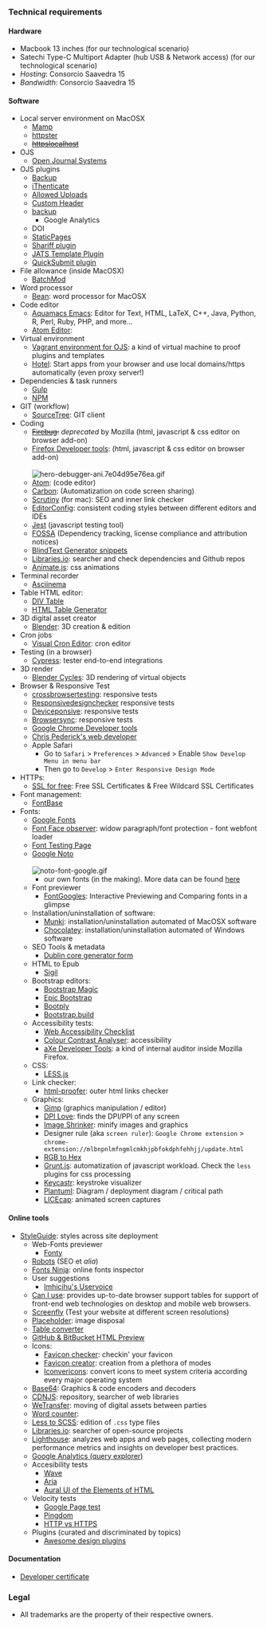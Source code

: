 ### Technical requirements 

#### Hardware
  - Macbook 13 inches (for our technological scenario)
  - Satechi Type-C Multiport Adapter (hub USB & Network access) (for our technological scenario)
  - _Hosting_: Consorcio Saavedra 15
  - _Bandwidth_: Consorcio Saavedra 15

#### Software

- Local server environment on MacOSX
  - [Mamp](https://www.mamp.info)
  - [httpster](https://github.com/SimbCo/httpster)
  - ~~[httpslocalhost](https://httpslocalhost.vercel.app/)~~
- OJS
  - [Open Journal Systems](https://pkp.sfu.ca/ojs/)
- OJS plugins
  - [Backup](https://github.com/asmecher/backup)
  - [iThenticate](https://github.com/asmecher/plagiarism)
  - [Allowed Uploads](https://github.com/ajnyga/allowedUploads)
  - [Custom Header](https://github.com/asmecher/customHeader/)
  - [backup](https://github.com/asmecher/backup)
	- Google Analytics
  - DOI
  - [StaticPages](https://github.com/pkp/staticPages)
  - [Shariff plugin](https://github.com/ojsde/shariff)
  - [JATS Template Plugin](https://github.com/asmecher/jatsTemplate/)
  - [QuickSubmit plugin](https://github.com/pkp/quickSubmit)
- File allowance (inside MacOSX)
  - [BatchMod](https://www.lagentesoft.com/batchmod/)
- Word processor
  - [Bean](http://www.bean-osx.com/Bean.html): word processor for MacOSX
- Code editor
  - [Aquamacs Emacs](http://aquamacs.org/download-release.shtml): Editor for Text, HTML, LaTeX, C++, Java, Python, R, Perl, Ruby, PHP, and more...
  - [Atom Editor](http://atom.io):
- Virtual environment
  - [Vagrant environment for OJS](https://github.com/pkp/vagrant): a kind of virtual machine to proof plugins and templates
  - [Hotel](https://github.com/typicode/hotel): Start apps from your browser and use local domains/https automatically (even proxy server!)
- Dependencies & task runners
  - [Gulp](https://gulpjs.com/)
  - [NPM](https://www.npmjs.com/)
- GIT (workflow)
  - [SourceTree](https://www.sourcetreeapp.com/): GIT client
- Coding
  - ~~[Firebug](https://getfirebug.com/):~~ _deprecated_ by Mozilla (html, javascript & css editor on browser add-on)
  - [Firefox Developer tools](https://developer.mozilla.org/en-US/docs/Tools): (html, javascript & css editor on browser add-on)
  <BR></BR>
![hero-debugger-ani.7e04d95e76ea.gif](https://bitbucket.org/repo/rpybXp8/images/3338372203-hero-debugger-ani.7e04d95e76ea.gif)
  - [Atom](https://atom.io): (code editor)
  - [Carbon](https://carbon.now.sh/): (Automatization on code screen sharing)
  - [Scrutiny](http://peacockmedia.software/mac/scrutiny/) (for mac): SEO and inner link checker
  - [EditorConfig](https://editorconfig.org/#download): consistent coding styles between different editors and IDEs
  - [Jest](https://facebook.github.io/jest/en/) (javascript testing tool)
  - [FOSSA](https://fossa.io/) (Dependency tracking, license compliance and attribution notices)
  - [BlindText Generator snippets](http://www.blindtextgenerator.com/snippets)
  - [Libraries.io](https://libraries.io/): searcher and check dependencies and Github repos
  - [Animate.js](https://github.com/juliangarnier/anime/): css animations
- Terminal recorder
  - [Asciinema](https://asciinema.org/)
- Table HTML editor:
  - [DIV Table](https://divtable.com/generator/)
  - [HTML Table Generator](https://www.tablesgenerator.com/html_tables)
- 3D digital asset creator
  - [Blender](https://www.blender.org/): 3D creation & edition
- Cron jobs
  - [Visual Cron Editor](https://github.com/Marak/cron-editor): cron editor
- Testing (in a browser)
  - [Cypress](https://www.cypress.io/): tester end-to-end integrations
- 3D render
  - [Blender Cycles](https://www.cycles-renderer.org/): 3D rendering of virtual objects
- Browser & Responsive Test
  - [crossbrowsertesting](https://crossbrowsertesting.com/): responsive tests
  - [Responsivedesignchecker](http://responsivedesignchecker.com/) responsive tests
  - [Deviceponsive](http://deviceponsive.com/): responsive tests
  - [Browsersync](https://browsersync.io/): responsive tests
  - [Google Chrome Developer tools](https://developers.google.com/web/tools/chrome-devtools/?hl=es)
  - [Chris Pederick's web developer](https://chrispederick.com/work/web-developer/)
  - Apple Safari
      - Go to `Safari` > `Preferences` > `Advanced` > Enable `Show Develop Menu in menu bar`
      - Then go to `Develop` > `Enter Responsive Design Mode`
- HTTPs:
  - [SSL for free](https://www.sslforfree.com/): Free SSL Certificates & Free Wildcard SSL Certificates
- Font management:
  - [FontBase](https://fontba.se/)
- Fonts:
  - [Google Fonts](https://fonts.google.com/)
  - [Font Face observer](https://fontfaceobserver.com/): widow paragraph/font protection - font webfont loader 
  - [Font Testing Page](https://github.com/impallari/Font-Testing-Page/)
  - [Google Noto](https://www.google.com/get/noto/)
    <BR></BR>
    ![noto-font-google.gif](https://bitbucket.org/repo/rpybXp8/images/652861917-noto-font-google.gif)        
    - our own fonts (in the making). More data can be found [here](https://bitbucket.org/imhicihu/imhicihu-webfont)
  - Font previewer
    - [FontGoogles](https://fontgoggles.org/): Interactive Previewing and Comparing fonts in a glimpse
  - Installation/uninstallation of software:
    - [Munki](https://www.munki.org/munki/): installation/uninstallation automated of MacOSX software
    - [Chocolatey](https://chocolatey.org/): installation/uninstallation automated of Windows software
  - SEO Tools & metadata
    - [Dublin core generator form](https://www.cromaidea.com/dublin-core/en-dublin-core.php)
  - HTML to Epub
    - [Sigil](https://sigil-ebook.com/)
  - Bootstrap editors:
    - [Bootstrap Magic](https://pikock.github.io/bootstrap-magic/)
    - [Epic Bootstrap](https://epicbootstrap.com/)
    - [Bootply](https://www.bootply.com/)
    - [Bootstrap.build](https://bootstrap.build/app)
  - Accessibility tests:
    - [Web Accessibility Checklist](https://a11yproject.com/checklist)
    - [Colour Contrast Analyser](https://developer.paciellogroup.com/resources/contrastanalyser/): accessibility
    - [aXe Developer Tools](https://addons.mozilla.org/en-US/firefox/addon/axe-devtools/?src=collection): a kind of internal auditor inside Mozilla Firefox.
  - CSS:
    - [LESS.js](http://lesscss.org/)
  - Link checker:
    - [html-proofer](https://github.com/gjtorikian/html-proofer): outer html links checker 
  - Graphics:
    - [Gimp](https://www.gimp.org/) (graphics manipulation / editor)
    - [DPI Love](http://dpi.lv/):  finds the DPI/PPI of any screen
    - [Image Shrinker](https://github.com/stefansl/image-shrinker): minify images and graphics 
    - Designer rule (aka `screen ruler`): `Google Chrome extension` > `chrome-extension://mlbnpnlmfngmlcmkhjpbfokdphfehhjj/update.html`
    - [RGB to Hex](https://www.google.com.ar/search?q=rgb+to+hex&oq=rgb+to&aqs=chrome.0.0l2j69i57j0l3.2825j1j1&sourceid=chrome&ie=UTF-8)
    - [Grunt.js](https://gruntjs.com/): automatization of javascript workload. Check the `less` plugins for css processing
    - [Keycastr](https://github.com/keycastr/keycastr): keystroke visualizer
    - [Plantuml](http://www.plantuml.com/plantuml/uml/):  Diagram / deployment diagram / critical path 
    - [LICEcap](https://www.cockos.com/licecap/): animated screen captures

#### Online tools
  - [StyleGuide](https://hugeinc.github.io/styleguide/index.html): styles across site deployment
     - Web-Fonts previewer
        - [Fonty](https://fonty.dizoo.bg/)
     - [Robots](http://www.robotstxt.org/wc/norobots.html) (SEO et *alia*)
     - [Fonts Ninja](https://fonts.ninja/): online fonts inspector
     - User suggestions
        - [Imhicihu's Uservoice](https://imhicihu.uservoice.com/)
     - [Can I use](https://caniuse.com): provides up-to-date browser support tables for support of front-end web technologies on desktop and mobile web browsers.
     - [Screenfly](http://quirktools.com/screenfly/) (Test your website at different screen resolutions)
     - [Placeholder](https://placeholder.com/): image disposal
     - [Table converter](https://tableconvert.com/)
     - [GitHub & BitBucket HTML Preview](https://htmlpreview.github.io/)
     - Icons:
          - [Favicon checker](https://realfavicongenerator.net/): checkin' your favicon
          - [Favicon creator](https://favicon.io/): creation from a plethora of modes
          - [Iconvericons](https://iconverticons.com/): convert icons to meet system criteria according every major operating system
     - [Base64](https://www.base64encode.org/): Graphics & code encoders and decoders
     - [CDNJS](https://cdnjs.com/): repository, searcher of web libraries
     - [WeTransfer](https://wetransfer.com/): moving of digital assets between parties
     - [Word counter](https://wordcounttools.com/):
     - [Less to SCSS](http://less2scss.awk5.com/): edition of `.css` type files
     - [Libraries.io](https://libraries.io/): searcher of open-source projects
     - [Lighthouse](https://github.com/GoogleChrome/Lighthouse): analyzes web apps and web pages, collecting modern performance metrics and insights on developer best practices.
     - [Google Analytics (query explorer)](https://ga-dev-tools.appspot.com/query-explorer/)
     - Accesibility tests
          - [Wave](http://wave.webaim.org/)
          - [Aria](https://developers.google.com/web/fundamentals/accessibility/semantics-aria/?hl=es)
          - [Aural UI of the Elements of HTML](https://github.com/ThePacielloGroup/AT-browser-tests)
     - Velocity tests
          - [Google Page test](https://developers.google.com/speed/)
          - [Pingdom](https://www.pingdom.com/product/page-speed/)
          - [HTTP vs HTTPS](https://www.httpvshttps.com/)
     - Plugins (curated and discriminated by topics)
          - [Awesome design plugins](https://flawlessapp.io/designplugins)

#### Documentation
  - [Developer certificate](https://developercertificate.org/)
     
### Legal

* All trademarks are the property of their respective owners.
